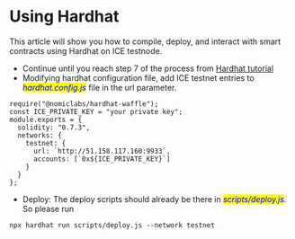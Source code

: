# Using Hardhat

This article will show you how to compile, deploy, and interact with smart contracts using Hardhat on ICE testnode.

* Continue until you reach step 7 of the process from [Hardhat tutorial](https://hardhat.org/tutorial/)
* Modifying hardhat configuration file, add ICE testnet entries to _<mark style="color:blue;">hardhat.config.js</mark>_ file in the url parameter.

```
require("@nomiclabs/hardhat-waffle");
const ICE_PRIVATE_KEY = "your private key";
module.exports = {
  solidity: "0.7.3",
  networks: {
    testnet: {
      url: `http://51.158.117.160:9933`,
      accounts: [`0x${ICE_PRIVATE_KEY}`]
    }
  }
};

```

* Deploy: The deploy scripts should already be there in _<mark style="color:blue;">scripts/deploy.js</mark>_. So please run

```
npx hardhat run scripts/deploy.js --network testnet
```

